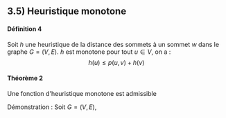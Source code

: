 ## 3.5) Heuristique monotone
#### Définition 4
Soit $h$ une heuristique de la distance des sommets à un sommet $w$ dans le graphe $G = (V, E)$. 
$h$ est monotone pour tout $u \in V$, on a : 
$$h(u)\leq p(u, v) + h(v)$$

#### Théorème $2$
Une fonction d'heuristique monotone est admissible

Démonstration : 
Soit $G = (V, E)$, 